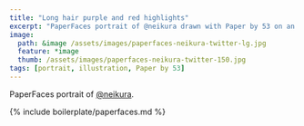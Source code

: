 ```yaml
---
title: "Long hair purple and red highlights"
excerpt: "PaperFaces portrait of @neikura drawn with Paper by 53 on an iPad."
image: 
  path: &image /assets/images/paperfaces-neikura-twitter-lg.jpg 
  feature: *image
  thumb: /assets/images/paperfaces-neikura-twitter-150.jpg
tags: [portrait, illustration, Paper by 53]
---
```


PaperFaces portrait of [@neikura](http://twitter.com/neikura).

{% include boilerplate/paperfaces.md %}